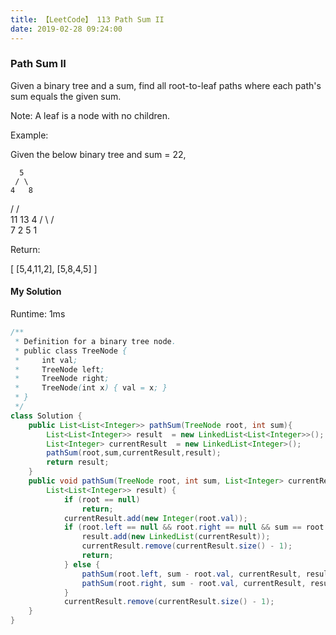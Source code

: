 ```yaml
---
title: 【LeetCode】 113 Path Sum II
date: 2019-02-28 09:24:00
---
```


### Path Sum II

Given a binary tree and a sum, find all root-to-leaf paths where each path's sum equals the given sum.

Note: A leaf is a node with no children.

Example:

Given the below binary tree and sum = 22,
>
      5
     / \
    4   8
   /   / \
  11  13  4
 /  \    / \
7    2  5   1

Return:
>
[
   [5,4,11,2],
   [5,8,4,5]
]

#### My Solution

Runtime: 1ms

```Java
/**
 * Definition for a binary tree node.
 * public class TreeNode {
 *     int val;
 *     TreeNode left;
 *     TreeNode right;
 *     TreeNode(int x) { val = x; }
 * }
 */
class Solution {
    public List<List<Integer>> pathSum(TreeNode root, int sum){
        List<List<Integer>> result  = new LinkedList<List<Integer>>();
        List<Integer> currentResult  = new LinkedList<Integer>();
        pathSum(root,sum,currentResult,result);
        return result;
    }
    public void pathSum(TreeNode root, int sum, List<Integer> currentResult,
        List<List<Integer>> result) {
            if (root == null)
                return;
            currentResult.add(new Integer(root.val));
            if (root.left == null && root.right == null && sum == root.val) {
                result.add(new LinkedList(currentResult));
                currentResult.remove(currentResult.size() - 1);
                return;
            } else {
                pathSum(root.left, sum - root.val, currentResult, result);
                pathSum(root.right, sum - root.val, currentResult, result);
            }
            currentResult.remove(currentResult.size() - 1);
    }
}
```
